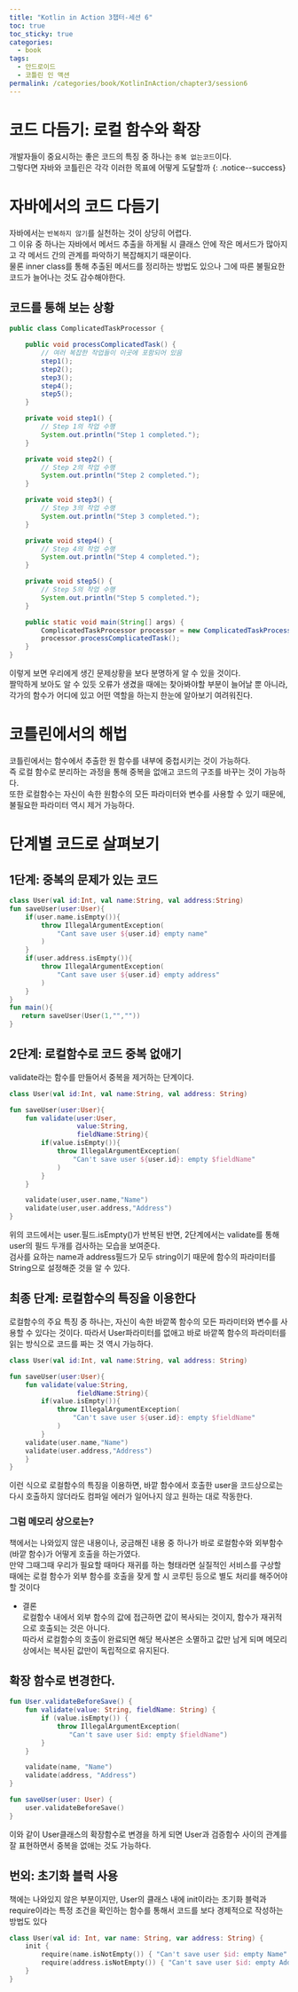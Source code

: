 ```yaml
---
title: "Kotlin in Action 3챕터-세션 6"
toc: true
toc_sticky: true
categories:
  - book
tags:
  - 안드로이드
  - 코틀린 인 액션
permalink: /categories/book/KotlinInAction/chapter3/session6
---
```

# 코드 다듬기: 로컬 함수와 확장

개발자들이 중요시하는 좋은 코드의 특징 중 하나는 `중복 없는코드`이다.<br>
그렇다면 자바와 코틀린은 각각 이러한 목표에 어떻게 도달할까
{: .notice--success}

# 자바에서의 코드 다듬기
자바에서는 `반복하지 않기`를 실천하는 것이 상당히 어렵다.<br>
그 이유 중 하나는 자바에서 메서드 추출을 하게될 시 클래스 안에 작은 메서드가 많아지고 각 메서드 간의 관계를 파악하기 복잡해지기 때문이다.<br>
물론 inner class를 통해 추출된 메서드를 정리하는 방법도 있으나 그에 따른 불필요한 코드가 늘어나는 것도 감수해야한다.
## 코드를 통해 보는 상황
```java
public class ComplicatedTaskProcessor {

    public void processComplicatedTask() {
        // 여러 복잡한 작업들이 이곳에 포함되어 있음
        step1();
        step2();
        step3();
        step4();
        step5();
    }

    private void step1() {
        // Step 1의 작업 수행
        System.out.println("Step 1 completed.");
    }

    private void step2() {
        // Step 2의 작업 수행
        System.out.println("Step 2 completed.");
    }

    private void step3() {
        // Step 3의 작업 수행
        System.out.println("Step 3 completed.");
    }

    private void step4() {
        // Step 4의 작업 수행
        System.out.println("Step 4 completed.");
    }

    private void step5() {
        // Step 5의 작업 수행
        System.out.println("Step 5 completed.");
    }

    public static void main(String[] args) {
        ComplicatedTaskProcessor processor = new ComplicatedTaskProcessor();
        processor.processComplicatedTask();
    }
}

```
이렇게 보면 우리에게 생긴 문제상황을 보다 분명하게 알 수 있을 것이다.<br>
짤막하게 보아도 알 수 있듯 오류가 생겼을 때에는 찾아봐야할 부분이 늘어날 뿐 아니라, 각가의 함수가 어디에 있고 어떤 역할을 하는지 한눈에 알아보기 여려워진다.
# 코틀린에서의 해법
코틀린에서는 함수에서 추출한 원 함수를 내부에 중첩시키는 것이 가능하다.<br>
즉 로컬 함수로 분리하는 과정을 통해 중복을 없애고 코드의 구조를 바꾸는 것이 가능하다.<br>
또한 로컬함수는 자신이 속한 원함수의 모든 파라미터와 변수를 사용할 수 있기 때문에, 불필요한 파라미터 역시 제거 가능하다.
# 단계별 코드로 살펴보기
## 1단계: 중복의 문제가 있는 코드
```kotlin
class User(val id:Int, val name:String, val address:String)
fun saveUser(user:User){
    if(user.name.isEmpty()){
        throw IllegalArgumentException(
            "Cant save user ${user.id} empty name"
        )
    }
    if(user.address.isEmpty()){
        throw IllegalArgumentException(
            "Cant save user ${user.id} empty address"
        )
    }
}
fun main(){
   return saveUser(User(1,"",""))
}

```
## 2단계: 로컬함수로 코드 중복 없애기
validate라는 함수를 만들어서 중복을 제거하는 단계이다.<br>
```kotlin
class User(val id:Int, val name:String, val address: String)

fun saveUser(user:User){
    fun validate(user:User,
                 value:String,
                 fieldName:String){
        if(value.isEmpty()){
            throw IllegalArgumentException(
                "Can't save user ${user.id}: empty $fieldName"
            )
        }
    }

    validate(user,user.name,"Name")
    validate(user,user.address,"Address")
}
```
위의 코드에서는 user.필드.isEmpty()가 반복된 반면, 2단계에서는 validate를 통해 user의 필드 두개를 검사하는 모습을 보여준다.<br>
검사를 요하는 name과 address필드가 모두 string이기 때문에 함수의 파라미터를 String으로 설정해준 것을 알 수 있다.
## 최종 단계: 로컬함수의 특징을 이용한다
로컬함수의 주요 특징 중 하나는, 자신이 속한 바깥쪽 함수의 모든 파라미터와 변수를 사용할 수 있다는 것이다. 따라서 User파라미터를 없애고 바로 바깥쪽 함수의 파라미터를 읽는 방식으로 코드를 짜는 것 역시 가능하다.
```kotlin
class User(val id:Int, val name:String, val address: String)

fun saveUser(user:User){
    fun validate(value:String,
                 fieldName:String){
        if(value.isEmpty()){
            throw IllegalArgumentException(
                "Can't save user ${user.id}: empty $fieldName"
            )
        }
    validate(user.name,"Name")
    validate(user.address,"Address")
    }
}
```
이런 식으로 로컬함수의 특징을 이용하면, 바깥 함수에서 호출한 user을 코드상으로는 다시 호출하지 않더라도 컴파일 에러가 일어나지 않고 원하는 대로 작동한다.
### 그럼 메모리 상으로는?
책에서는 나와있지 않은 내용이나, 궁금해진 내용 중 하나가 바로 로컬함수와 외부함수(바깥 함수)가 어떻게 호출을 하는가였다.<br>
만약 그때그때 우리가 필요할 때마다 재귀를 하는 형태라면 실질적인 서비스를 구상할 때에는 로컬 함수가 외부 함수를 호출을 잦게 할 시 코루틴 등으로 별도 처리를 해주어야할 것이다
- 결론<br>
로컬함수 내에서 외부 함수의 값에 접근하면 값이 복사되는 것이지, 함수가 재귀적으로 호출되는 것은 아니다.<br>
따라서 로컬함수의 호출이 완료되면 해당 복사본은 소멸하고 값만 남게 되며 메모리 상에서는 복사된 값만이 독립적으로 유지된다.


## 확장 함수로 변경한다.
```kotlin
fun User.validateBeforeSave() {
    fun validate(value: String, fieldName: String) {
        if (value.isEmpty()) {
            throw IllegalArgumentException(
               "Can't save user $id: empty $fieldName")
        }
    }

    validate(name, "Name")
    validate(address, "Address")
}

fun saveUser(user: User) {
    user.validateBeforeSave()
}
```
이와 같이 User클래스의 확장함수로 변경을 하게 되면 User과 검증함수 사이의 관계를 잘 표현하면서 중복을 없애는 것도 가능하다.
## 번외: 초기화 블럭 사용
책에는 나와있지 않은 부분이지만, User의 클래스 내에 init이라는 초기화 블럭과 require이라는 특정 조건을 확인하는 함수를 통해서 코드를 보다 경제적으로 작성하는 방법도 있다<br>
```kotlin
class User(val id: Int, var name: String, var address: String) {
    init {
        require(name.isNotEmpty()) { "Can't save user $id: empty Name" }
        require(address.isNotEmpty()) { "Can't save user $id: empty Address" }
    }
}

```